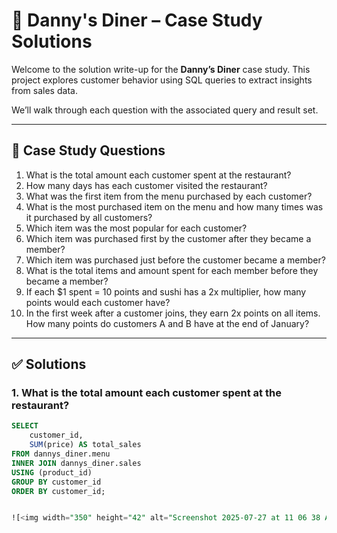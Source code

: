 # 🍣 Danny's Diner – Case Study Solutions

Welcome to the solution write-up for the **Danny’s Diner** case study. This project explores customer behavior using SQL queries to extract insights from sales data.

We’ll walk through each question with the associated query and result set.

---

## 📌 Case Study Questions

1. What is the total amount each customer spent at the restaurant?
2. How many days has each customer visited the restaurant?
3. What was the first item from the menu purchased by each customer?
4. What is the most purchased item on the menu and how many times was it purchased by all customers?
5. Which item was the most popular for each customer?
6. Which item was purchased first by the customer after they became a member?
7. Which item was purchased just before the customer became a member?
8. What is the total items and amount spent for each member before they became a member?
9. If each $1 spent = 10 points and sushi has a 2x multiplier, how many points would each customer have?
10. In the first week after a customer joins, they earn 2x points on all items. How many points do customers A and B have at the end of January?

---

## ✅ Solutions

### 1. What is the total amount each customer spent at the restaurant?

```sql
SELECT 
    customer_id,
    SUM(price) AS total_sales
FROM dannys_diner.menu
INNER JOIN dannys_diner.sales
USING (product_id)
GROUP BY customer_id
ORDER BY customer_id;


![<img width="350" height="42" alt="Screenshot 2025-07-27 at 11 06 38 AM" src="https://github.com/user-attachments/assets/44a1a555-86b5-4842-9c2f-24d127156918" />]


